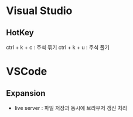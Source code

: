 # Visual Studio

## HotKey
ctrl + k + c : 주석 묶기
ctrl + k + u : 주석 풀기

# VSCode
## Expansion
- live server : 파일 저장과 동시에 브라우저 갱신 처리